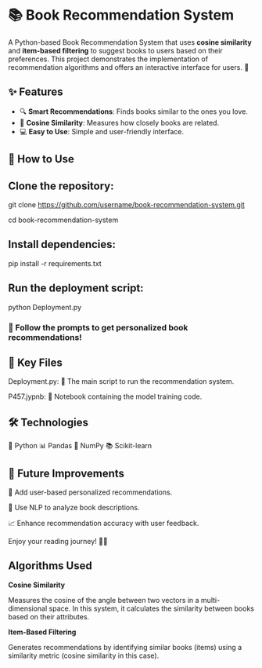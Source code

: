 # 📚 Book Recommendation System

A Python-based Book Recommendation System that uses **cosine similarity** and **item-based filtering** to suggest books to users based on their preferences. This project demonstrates the implementation of recommendation algorithms and offers an interactive interface for users. 🌟


## ✨ Features

- 🔍 **Smart Recommendations**: Finds books similar to the ones you love.  
- 📏 **Cosine Similarity**: Measures how closely books are related.  
- 💻 **Easy to Use**: Simple and user-friendly interface.  



## 🚀 How to Use

## Clone the repository:  
  
   git clone https://github.com/username/book-recommendation-system.git
   
   cd book-recommendation-system
   
## Install dependencies:

pip install -r requirements.txt

## Run the deployment script:

python Deployment.py

### 🎯 Follow the prompts to get personalized book recommendations!


## 📂 Key Files


Deployment.py: 🚦 The main script to run the recommendation system.

P457.jypnb: 📘 Notebook containing the model training code.

## 🛠️ Technologies


🐍 Python
📊 Pandas
🔢 NumPy
📚 Scikit-learn

## 🌱 Future Improvements


🤝 Add user-based personalized recommendations.

📝 Use NLP to analyze book descriptions.

📈 Enhance recommendation accuracy with user feedback.

Enjoy your reading journey! 📖✨

## Algorithms Used

**Cosine Similarity**

Measures the cosine of the angle between two vectors in a multi-dimensional space. In this system, it calculates the similarity between books based on their attributes.

**Item-Based Filtering**

Generates recommendations by identifying similar books (items) using a similarity metric (cosine similarity in this case).





